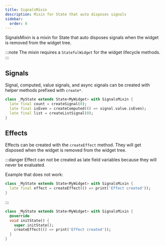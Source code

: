 ```yaml
---
title: SignalsMixin
description: Mixin for State that auto disposes signals
sidebar:
  order: 0
---
```


SignalsMixin is a mixin for State that auto disposes signals when the widget is removed from the widget tree.

:::note
The mixin requires a `StatefulWidget` for the widget lifecycle methods.
:::

## Signals

Signal, computed, value signals, and async signals can be created with helper methods prefixed with `create*`.

```dart
class _MyState extends State<MyWidget> with SignalsMixin {
  late final count = createSignal(0);
  late final isEven = createComputed(() => signal.value.isEven);
  late final list = createListSignal(0);
}
```

## Effects

Effects can be created with the `createEffect` method. They will get disposed when the widget is removed from the widget tree.

:::danger
Effect can not be created as late field variables because they will never be evaluated.

Example that does not work:
```dart
class _MyState extends State<MyWidget> with SignalsMixin {
  late final effect = createEffect(() => print('Effect created'));
}
```
:::

```dart
class _MyState extends State<MyWidget> with SignalsMixin {
  @override
  void initState() {
    super.initState();
    createEffect(() => print('Effect created'));
  }
}
```
